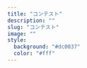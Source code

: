 ```yaml
---
title: "コンテスト"
description: ""
slug: "コンテスト"
image: ""
style:
  background: "#dc0037"
  color: "#fff"
---
```

